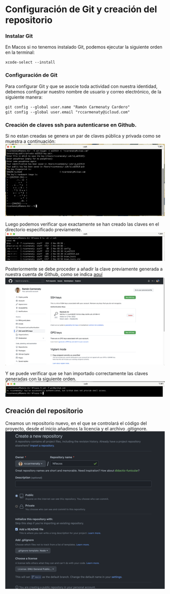 # Configuración de Git y creación del repositorio

### Instalar Git

En Macos si no tenemos instalado Git, podemos ejecutar la siguiente orden en la terminal:

```
xcode-select --install
```

### Configuración de Git

Para configurar Git y que se asocie toda actividad con nuestra identidad, debemos configurar nuestro nombre de usuario y correo electrónico, de la siguiente manera:

```
git config --global user.name "Ramón Carmenaty Cardero"
git config --global user.email "rccarmenaty@icloud.com"
```

### Creación de claves ssh para autenticarse en Github.

Si no estan creadas se genera un par de claves pública y privada como se muestra a continuación:
![Key generation](imgs/ssh_keygen.png)

Luego podemos verificar que exactamente se han creado las claves en el directorio especificado previamente.
![Key verification](imgs/keys_verified.png)

Posteriormente se debe proceder a añadir la clave previamente generada a nuestra cuenta de Github, como se indica [aquí](https://docs.github.com/en/authentication/connecting-to-github-with-ssh/adding-a-new-ssh-key-to-your-github-account)
![Github key adding](imgs/ssh_key_added.png)

Y se puede verificar que se han importado correctamente las claves generadas con la siguiente orden.
![Github auth checking](imgs/auth_verification.png)

## Creación del repositorio

Creamos un repositorio nuevo, en el que se controlará el código del proyecto, desde el inicio añadimos la licencia y el archivo .gitignore.
![Repo creation](imgs/repo_creation.png)
